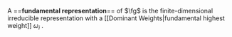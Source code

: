 A ==**fundamental representation**== of $\fg$ is the finite-dimensional irreducible representation with a [[Dominant Weights|fundamental highest weight]] $\omega_i$ .